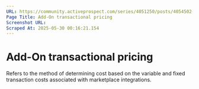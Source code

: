```yaml
---
URL: https://community.activeprospect.com/series/4051250/posts/4054502-activeprospect-product-glossary
Page Title: Add-On transactional pricing
Screenshot URL: 
Scraped At: 2025-05-30 00:16:21.154
---
```


# Add-On transactional pricing

Refers to the method of determining cost based on the variable and fixed transaction costs associated with marketplace integrations.